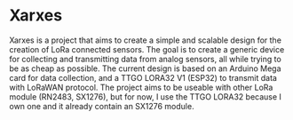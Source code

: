 # Xarxes

Xarxes is a project that aims to create a simple and scalable design for the creation of LoRa connected sensors.
The goal is to create a generic device for collecting and transmitting data from analog sensors, all while trying to be as cheap as possible.
The current design is based on an Arduino Mega card for data collection, and a TTGO LORA32 V1 (ESP32) to transmit data with LoRaWAN protocol. The project aims to be useable with other LoRa module (RN2483, SX1276), but for now, I use the TTGO LORA32 because I own one and it already contain an SX1276 module.

